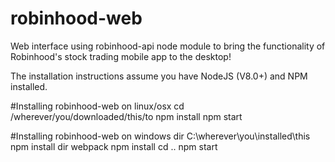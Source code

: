 # robinhood-web

Web interface using robinhood-api node module to bring the functionality of Robinhood's stock trading mobile app to the desktop!

The installation instructions assume you have NodeJS (V8.0+) and NPM installed.  

#Installing robinhood-web on linux/osx
cd /wherever/you/downloaded/this/to
npm install
npm start

#Installing robinhood-web on windows
dir C:\wherever\you\installed\this
npm install
dir webpack
npm install
cd ..
npm start
